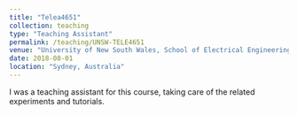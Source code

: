 ```yaml
---
title: "Telea4651"
collection: teaching
type: "Teaching Assistant"
permalink: /teaching/UNSW-TELE4651
venue: "University of New South Wales, School of Electrical Engineering and Telecommunications"
date: 2018-08-01
location: "Sydney, Australia"
---
```


I was a teaching assistant for this course, taking care of the related experiments and tutorials.
